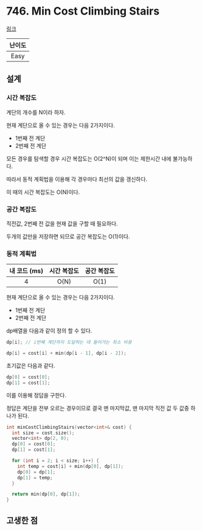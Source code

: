 # 746. Min Cost Climbing Stairs

[링크](https://leetcode.com/problems/min-cost-climbing-stairs/)

| 난이도 |
| :----: |
|  Easy  |

## 설계

### 시간 복잡도

계단의 개수를 N이라 하자.

현재 계단으로 올 수 있는 경우는 다음 2가지이다.

- 1번째 전 계단
- 2번째 전 계단

모든 경우를 탐색할 경우 시간 복잡도는 O(2^N)이 되며 이는 제한시간 내에 불가능하다.

따라서 동적 계획법을 이용해 각 경우마다 최선의 값을 갱신하다.

이 때의 시간 복잡도는 O(N)이다.

### 공간 복잡도

직전값, 2번째 전 값을 현재 값을 구할 때 필요하다.

두개의 값만을 저장하면 되므로 공간 복잡도는 O(1)이다.

### 동적 계획법

| 내 코드 (ms) | 시간 복잡도 | 공간 복잡도 |
| :----------: | :---------: | :---------: |
|      4       |    O(N)     |    O(1)     |

현재 계단으로 올 수 있는 경우는 다음 2가지이다.

- 1번째 전 계단
- 2번째 전 계단

dp배열을 다음과 같이 정의 할 수 있다.

```cpp
dp[i]; // i번째 계단까지 도달하는 데 들어가는 최소 비용

dp[i] = cost[i] + min(dp[i - 1], dp[i - 2]);
```

초기값은 다음과 같다.

```cpp
dp[0] = cost[0];
dp[1] = cost[1];
```

이를 이용해 정답을 구한다.

정답은 계단을 전부 오르는 경우이므로 결국 맨 마지막값, 맨 마지막 직전 값 두 값중 하나가 된다.

```cpp
int minCostClimbingStairs(vector<int>& cost) {
  int size = cost.size();
  vector<int> dp(2, 0);
  dp[0] = cost[0];
  dp[1] = cost[1];

  for (int i = 2; i < size; i++) {
    int temp = cost[i] + min(dp[0], dp[1]);
    dp[0] = dp[1];
    dp[1] = temp;
  }

  return min(dp[0], dp[1]);
}
```

## 고생한 점
